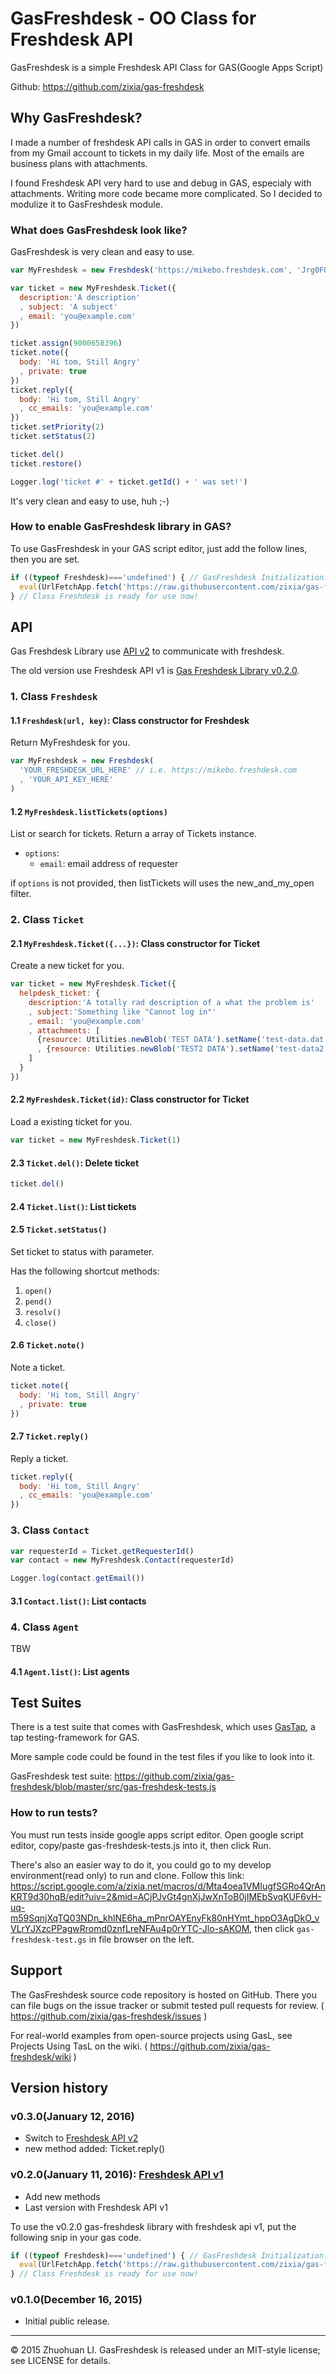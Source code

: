 # GasFreshdesk - OO Class for Freshdesk API
GasFreshdesk is a simple Freshdesk API Class for GAS(Google Apps Script)

Github: https://github.com/zixia/gas-freshdesk

## Why GasFreshdesk?

I made a number of freshdesk API calls in GAS in order to convert emails from my Gmail account to tickets in my daily life. Most of the emails are business plans with attachments.

I found Freshdesk API very hard to use and debug in GAS, especialy with attachments. Writing more code became more complicated. So I decided to modulize it to GasFreshdesk module.

### What does GasFreshdesk look like?

GasFreshdesk is very clean and easy to use.

```javascript
var MyFreshdesk = new Freshdesk('https://mikebo.freshdesk.com', 'Jrg0FQNzX3tzuHbiFjYQ')

var ticket = new MyFreshdesk.Ticket({
  description:'A description'
  , subject: 'A subject'
  , email: 'you@example.com'
})

ticket.assign(9000658396)
ticket.note({
  body: 'Hi tom, Still Angry'
  , private: true
})
ticket.reply({
  body: 'Hi tom, Still Angry'
  , cc_emails: 'you@example.com' 
})
ticket.setPriority(2)
ticket.setStatus(2)

ticket.del()
ticket.restore()

Logger.log('ticket #' + ticket.getId() + ' was set!')
```

It's very clean and easy to use, huh ;-)

### How to enable GasFreshdesk library in GAS?

To use GasFreshdesk in your GAS script editor, just add the follow lines, then you are set.

```javascript
if ((typeof Freshdesk)==='undefined') { // GasFreshdesk Initialization. (only if not initialized yet.)
  eval(UrlFetchApp.fetch('https://raw.githubusercontent.com/zixia/gas-freshdesk/master/src/gas-freshdesk-lib.js').getContentText())
} // Class Freshdesk is ready for use now!

```

## API

Gas Freshdesk Library use [API v2](http://developer.freshdesk.com/api/) to communicate with freshdesk.

The old version use Freshdesk API v1 is [Gas Freshdesk Library v0.2.0](#v0.2.0).

### 1. Class `Freshdesk`


#### 1.1 `Freshdesk(url, key)`: Class constructor for Freshdesk

Return MyFreshdesk for you.

```javascript
var MyFreshdesk = new Freshdesk(
  'YOUR_FRESHDESK_URL_HERE' // i.e. https://mikebo.freshdesk.com
  , 'YOUR_API_KEY_HERE'
)
```

#### 1.2 `MyFreshdesk.listTickets(options)`

List or search for tickets. Return a array of Tickets instance.

* `options`:
  * `email`: email address of requester

if `options` is not provided, then listTickets will uses the new_and_my_open filter.

### 2. Class `Ticket`

#### 2.1 `MyFreshdesk.Ticket({...})`: Class constructor for Ticket

Create a new ticket for you.

```javascript
var ticket = new MyFreshdesk.Ticket({
  helpdesk_ticket: {
    description:'A totally rad description of a what the problem is'
    , subject:'Something like "Cannot log in"'
    , email: 'you@example.com'
    , attachments: [ 
      {resource: Utilities.newBlob('TEST DATA').setName('test-data.dat')} 
      , {resource: Utilities.newBlob('TEST2 DATA').setName('test-data2.dat')} 
    ]
  }
})
```

#### 2.2 `MyFreshdesk.Ticket(id)`: Class constructor for Ticket

Load a existing ticket for you.

```javascript
var ticket = new MyFreshdesk.Ticket(1)
```

#### 2.3 `Ticket.del()`: Delete ticket

```javascript
ticket.del()
```

#### 2.4 `Ticket.list()`: List tickets

#### 2.5 `Ticket.setStatus()`

Set ticket to status with parameter.

Has the following shortcut methods:

1. `open()`
1. `pend()`
1. `resolv()`
1. `close()`

#### 2.6 `Ticket.note()`

Note a ticket.

```javascript
ticket.note({
  body: 'Hi tom, Still Angry'
  , private: true
})
```

#### 2.7 `Ticket.reply()`

Reply a ticket.

```javascript
ticket.reply({
  body: 'Hi tom, Still Angry'
  , cc_emails: 'you@example.com' 
})
```
### 3. Class `Contact`

```javascript
var requesterId = Ticket.getRequesterId()
var contact = new MyFreshdesk.Contact(requesterId)

Logger.log(contact.getEmail())
```

#### 3.1 `Contact.list()`: List contacts


### 4. Class `Agent`

TBW

#### 4.1 `Agent.list()`: List agents

## Test Suites

There is a test suite that comes with GasFreshdesk, which uses [GasTap](https://github.com/zixia/gast), a tap testing-framework for GAS.

More sample code could be found in the test files if you like to look into it. 

GasFreshdesk test suite: https://github.com/zixia/gas-freshdesk/blob/master/src/gas-freshdesk-tests.js

### How to run tests?

You must run tests inside google apps script editor. Open google script editor, copy/paste gas-freshdesk-tests.js into it, then click Run.

There's also an easier way to do it, you could go to my develop environment(read only) to run and clone. Follow this link: https://script.google.com/a/zixia.net/macros/d/Mta4oea1VMIugfSGRo4QrAnKRT9d30hqB/edit?uiv=2&mid=ACjPJvGt4gnXjJwXnToB0jIMEbSvqKUF6vH-uq-m59SqnjXqTQ03NDn_khlNE6ha_mPnrOAYEnyFk80nHYmt_hppO3AgDkO_vVLrYJXzcPPagwRromd0znfLreNFAu4p0rYTC-Jlo-sAKOM, then click `gas-freshdesk-test.gs` in file browser on the left.

## Support

The GasFreshdesk source code repository is hosted on GitHub. There you can file bugs on the issue tracker or submit tested pull requests for review. ( https://github.com/zixia/gas-freshdesk/issues )

For real-world examples from open-source projects using GasL, see Projects Using TasL on the wiki. ( https://github.com/zixia/gas-freshdesk/wiki )

## Version history

### v0.3.0(January 12, 2016)
* Switch to [Freshdesk API v2](http://developer.freshdesk.com/api/)
* new method added: Ticket.reply() 

### v0.2.0(January 11, 2016): [Freshdesk API v1](https://freshdesk.com/api)<a name="v0.2.0"></a>
* Add new methods
* Last version with Freshdesk API v1

To use the v0.2.0 gas-freshdesk library with freshdesk api v1, put the following snip in your gas code.
```javascript
if ((typeof Freshdesk)==='undefined') { // GasFreshdesk Initialization. (only if not initialized yet.)
  eval(UrlFetchApp.fetch('https://raw.githubusercontent.com/zixia/gas-freshdesk/v0.2.0/src/gas-freshdesk-lib.js').getContentText())
} // Class Freshdesk is ready for use now!
```

### v0.1.0(December 16, 2015)
* Initial public release.

-------------------------------------------
© 2015 Zhuohuan LI. GasFreshdesk is released under an MIT-style license; see LICENSE for details.

